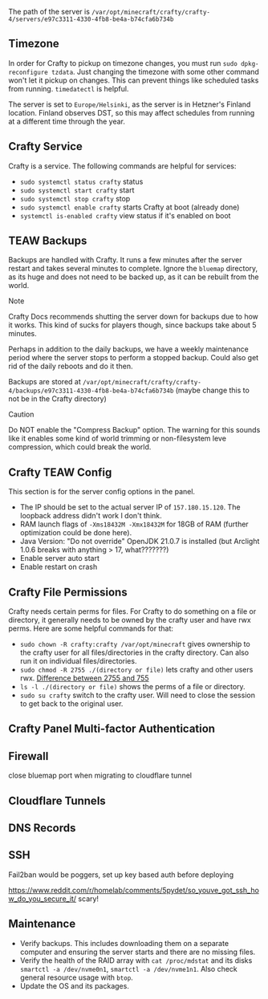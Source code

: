 The path of the server is
`/var/opt/minecraft/crafty/crafty-4/servers/e97c3311-4330-4fb8-be4a-b74cfa6b734b`

## Timezone
In order for Crafty to pickup on timezone changes, you must run `sudo dpkg-reconfigure tzdata`. Just changing
the timezone with some other command won't let it pickup on changes. This can prevent things like scheduled tasks from
running. `timedatectl` is helpful.

The server is set to `Europe/Helsinki`, as the server is in Hetzner's Finland location. Finland observes DST, so this
may affect schedules from running at a different time through the year.

## Crafty Service
Crafty is a service. The following commands are helpful for services:
- `sudo systemctl status crafty` status
- `sudo systemctl start crafty` start
- `sudo systemctl stop crafty` stop
- `sudo systemctl enable crafty` starts Crafty at boot (already done)
- `systemctl is-enabled crafty` view status if it's enabled on boot

## TEAW Backups
Backups are handled with Crafty. It runs a few minutes after the server restart and takes several minutes to complete.
Ignore the `bluemap` directory, as its huge and does not need to be backed up, as it can be rebuilt from the world.

> [!NOTE]
> Crafty Docs recommends shutting the server down for backups due to how it works. This kind of sucks for players though, since
backups take about 5 minutes.
> 
> Perhaps in addition to the daily backups, we have a weekly maintenance period where the server stops to perform
> a stopped backup. Could also get rid of the daily reboots and do it then.

Backups are stored at `/var/opt/minecraft/crafty/crafty-4/backups/e97c3311-4330-4fb8-be4a-b74cfa6b734b` (maybe change this
to not be in the Crafty directory)

> [!CAUTION]
> Do NOT enable the "Compress Backup" option. The warning for this sounds like it enables some kind of world trimming or non-filesystem
leve compression, which could break the world. 

## Crafty TEAW Config
This section is for the server config options in the panel.
- The IP should be set to the actual server IP of `157.180.15.120`. The loopback address didn't work I don't think.
- RAM launch flags of `-Xms18432M -Xmx18432M` for 18GB of RAM (further optimization could be done here).
- Java Version: "Do not override" OpenJDK 21.0.7 is installed (but Arclight 1.0.6 breaks with anything > 17, what???????)
- Enable server auto start
- Enable restart on crash

## Crafty File Permissions
Crafty needs certain perms for files. For Crafty to do something on a file or directory, it generally needs to be owned
by the crafty user and have rwx perms. Here are some helpful commands for that:
- `sudo chown -R crafty:crafty /var/opt/minecraft` gives ownership to the crafty user for all files/directories in the 
crafty directory. Can also run it on individual files/directories.
- `sudo chmod -R 2755 ./(directory or file)` lets crafty and other users rwx. [Difference between 2755 and 755](https://unix.stackexchange.com/questions/52707/difference-between-chmod-775-and-chmod-2755)
- `ls -l ./(directory or file)` shows the perms of a file or directory.
- `sudo su crafty` switch to the crafty user. Will need to close the session to get back to the original user.

## Crafty Panel Multi-factor Authentication

## Firewall
close bluemap port when migrating to cloudflare tunnel

## Cloudflare Tunnels

## DNS Records

## SSH
Fail2ban would be poggers, set up key based auth before deploying

https://www.reddit.com/r/homelab/comments/5pydet/so_youve_got_ssh_how_do_you_secure_it/
scary!

## Maintenance
- Verify backups. This includes downloading them on a separate computer and ensuring the server starts and there are
  no missing files.
- Verify the health of the RAID array with `cat /proc/mdstat` and its disks `smartctl -a /dev/nvme0n1`, `smartctl -a /dev/nvme1n1`.
  Also check general resource usage with `btop`.
- Update the OS and its packages.